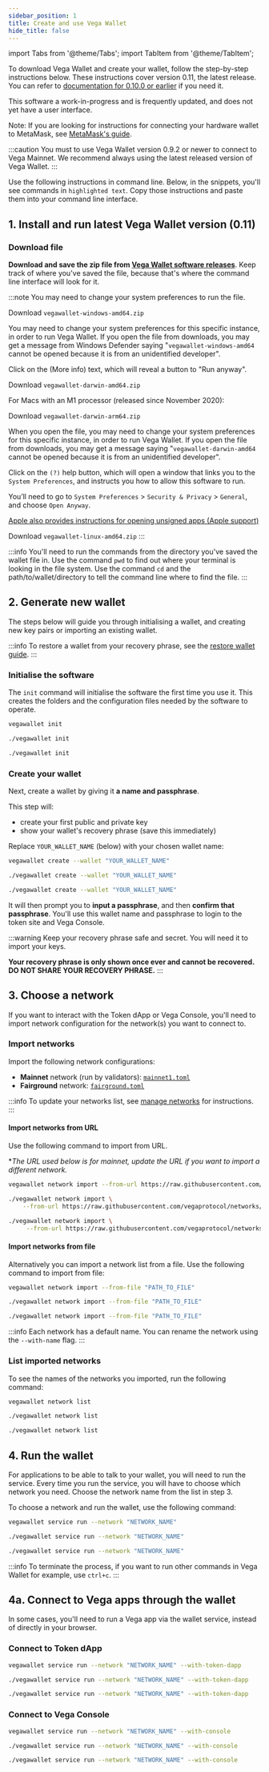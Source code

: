 ```yaml
---
sidebar_position: 1
title: Create and use Vega Wallet
hide_title: false
---
```


import Tabs from '@theme/Tabs';
import TabItem from '@theme/TabItem';

To download Vega Wallet and create your wallet, follow the step-by-step instructions below. These instructions cover version 0.11, the latest release. You can refer to [documentation for 0.10.0 or earlier](/docs/tools/vega-wallet/CLI-wallet/versions/0.10.0/create-wallet-v0.10) if you need it. 

This software a work-in-progress and is frequently updated, and does not yet have a user interface. 

Note: If you are looking for instructions for connecting your hardware wallet to MetaMask, see [MetaMask's guide](https://metamask.zendesk.com/hc/en-us/articles/360020394612-How-to-connect-a-Trezor-or-Ledger-Hardware-Wallet).

:::caution
You must to use Vega Wallet version 0.9.2 or newer to connect to Vega Mainnet. We recommend always using the latest released version of Vega Wallet. 
::: 

Use the following instructions in command line. Below, in the snippets, you'll see commands in `highlighted text`. Copy those instructions and paste them into your command line interface.

## 1. Install and run latest Vega Wallet version (0.11)

### Download file

**Download and save the zip file from [Vega Wallet software releases](https://github.com/vegaprotocol/vegawallet/releases/)**. Keep track of where you've saved the file, because that's where the command line interface will look for it.

:::note You may need to change your system preferences to run the file. 

<Tabs groupId="operating-systems">
<TabItem value="windows" label="Windows">

Download `vegawallet-windows-amd64.zip`

You may need to change your system preferences for this specific instance, in order to run Vega Wallet. If you open the file from downloads, you may get a message from Windows Defender saying "`vegawallet-windows-amd64` cannot be opened because it is from an unidentified developer".

Click on the (More info) text, which will reveal a button to "Run anyway".
</TabItem>
<TabItem value="mac" label="MacOS">

Download `vegawallet-darwin-amd64.zip`

For Macs with an M1 processor (released since November 2020): 

Download `vegawallet-darwin-arm64.zip`

When you open the file, you may need to change your system preferences for this specific instance, in order to run Vega Wallet. If you open the file from downloads, you may get a message saying "`vegawallet-darwin-amd64` cannot be opened because it is from an unidentified developer".

Click on the `(?)` help button, which will open a window that links you to the `System Preferences`, and instructs you how to allow this software to run.

You’ll need to go to `System Preferences` > `Security & Privacy` > `General`, and choose `Open Anyway`.

[Apple also provides instructions for opening unsigned apps (Apple support)](https://support.apple.com/en-au/guide/mac-help/mh40616/mac)
</TabItem>

<TabItem value="linux" label="Linux">

Download `vegawallet-linux-amd64.zip`
</TabItem>
</Tabs>
:::

:::info
You'll need to run the commands from the directory you've saved the wallet file in. Use the command `pwd` to find out where your terminal is looking in the file system. Use the command `cd` and the path/to/wallet/directory to tell the command line where to find the file. 
:::

## 2. Generate new wallet

The steps below will guide you through initialising a wallet, and creating new key pairs or importing an existing wallet. 

:::info
To restore a wallet from your recovery phrase, see the [restore wallet guide](docs/tools/vega-wallet/CLI-wallet/restore-wallet).
:::

### Initialise the software

The `init` command will initialise the software the first time you use it. This creates the folders and the configuration files needed by the software to operate. 

<Tabs groupId="operating-systems">
<TabItem value="windows" label="Windows">

```bash
vegawallet init
```
</TabItem>

<TabItem value="mac" label="MacOS">

```bash
./vegawallet init
```
</TabItem>
<TabItem value="linux" label="Linux">

```bash
./vegawallet init
```
</TabItem>
</Tabs>

### Create your wallet

Next, create a wallet by giving it **a name and passphrase**. 

This step will: 
* create your first public and private key 
* show your wallet's recovery phrase (save this immediately)

Replace `YOUR_WALLET_NAME` (below) with your chosen wallet name:

<Tabs groupId="operating-systems">
<TabItem value="windows" label="Windows">

```bash
vegawallet create --wallet "YOUR_WALLET_NAME"
```
</TabItem>
<TabItem value="mac" label="MacOS">

```bash
./vegawallet create --wallet "YOUR_WALLET_NAME"
```
</TabItem>
<TabItem value="linux" label="Linux">

```bash
./vegawallet create --wallet "YOUR_WALLET_NAME"
```
</TabItem>

</Tabs>

It will then prompt you to **input a passphrase**, and then **confirm that passphrase**. You'll use this wallet name and passphrase to login to the token site and Vega Console.

:::warning
Keep your recovery phrase safe and secret. You will need it to import your keys. 

**Your recovery phrase is only shown once ever and cannot be recovered. DO NOT SHARE YOUR RECOVERY PHRASE.**
:::

## 3. Choose a network

If you want to interact with the Token dApp or Vega Console, you'll need to import network configuration for the network(s) you want to connect to.

### Import networks

Import the following network configurations: 

* **Mainnet** network (run by validators): [`mainnet1.toml`](https://raw.githubusercontent.com/vegaprotocol/networks/master/mainnet1/mainnet1.toml)
* **Fairground** network: [`fairground.toml`](https://raw.githubusercontent.com/vegaprotocol/networks/master/fairground/fairground.toml)

:::info
To update your networks list, see [manage networks](/docs/tools/vega-wallet/CLI-wallet/manage-networks#update-networks) for instructions.
::: 

#### Import networks from URL

Use the following command to import from URL. 

**The URL used below is for mainnet, update the URL if you want to import a different network.*

<Tabs groupId="operating-systems">
<TabItem value="windows" label="Windows">

```bash
vegawallet network import --from-url https://raw.githubusercontent.com/vegaprotocol/networks/master/mainnet1/mainnet1.toml
```
</TabItem>
<TabItem value="mac" label="MacOS">

```bash
./vegawallet network import \
    --from-url https://raw.githubusercontent.com/vegaprotocol/networks/master/mainnet1/mainnet1.toml
```
</TabItem>
<TabItem value="linux" label="Linux">

```bash
./vegawallet network import \
     --from-url https://raw.githubusercontent.com/vegaprotocol/networks/master/mainnet1/mainnet1.toml
```
</TabItem>
</Tabs>

#### Import networks from file

Alternatively you can import a network list from a file. Use the following command to import from file: 

<Tabs groupId="operating-systems">
<TabItem value="windows" label="Windows">

```bash
vegawallet network import --from-file "PATH_TO_FILE"
```
</TabItem>
<TabItem value="mac" label="MacOS">

```bash
./vegawallet network import --from-file "PATH_TO_FILE"
```
</TabItem>
<TabItem value="linux" label="Linux">

```bash
./vegawallet network import --from-file "PATH_TO_FILE"
```
</TabItem>

</Tabs>

:::info
Each network has a default name. You can rename the network using the `--with-name` flag. 
:::

### List imported networks

To see the names of the networks you imported, run the following command: 

<Tabs groupId="operating-systems">
<TabItem value="windows" label="Windows">

```bash
vegawallet network list
```
</TabItem>
<TabItem value="mac" label="MacOS">

```bash
./vegawallet network list
```
</TabItem>
<TabItem value="linux" label="Linux">

```bash
./vegawallet network list
```
</TabItem>

</Tabs>

## 4. Run the wallet

For applications to be able to talk to your wallet, you will need to run the service. Every time you run the service, you will have to choose which network you need. Choose the network name from the list in step 3.

To choose a network and run the wallet, use the following command: 

<Tabs groupId="operating-systems">
<TabItem value="windows" label="Windows">

```bash
vegawallet service run --network "NETWORK_NAME"
```
</TabItem>
<TabItem value="mac" label="MacOS">

```bash
./vegawallet service run --network "NETWORK_NAME"
```

</TabItem>
<TabItem value="linux" label="Linux">

```bash
./vegawallet service run --network "NETWORK_NAME"
```
</TabItem>
</Tabs>

:::info
To terminate the process, if you want to run other commands in Vega Wallet for example, use `ctrl+c`.
:::

## 4a. Connect to Vega apps through the wallet 

In some cases, you'll need to run a Vega app via the wallet service, instead of directly in your browser. 

### Connect to Token dApp

<Tabs groupId="operating-systems">
<TabItem value="windows" label="Windows">

```bash
vegawallet service run --network "NETWORK_NAME" --with-token-dapp
```
</TabItem>
<TabItem value="mac" label="MacOS">

```bash
./vegawallet service run --network "NETWORK_NAME" --with-token-dapp
```

</TabItem>
<TabItem value="linux" label="Linux">

```bash
./vegawallet service run --network "NETWORK_NAME" --with-token-dapp
```
</TabItem>
</Tabs>


### Connect to Vega Console 

<Tabs groupId="operating-systems">
<TabItem value="windows" label="Windows">

```bash
vegawallet service run --network "NETWORK_NAME" --with-console
```
</TabItem>
<TabItem value="mac" label="MacOS">

```bash
./vegawallet service run --network "NETWORK_NAME" --with-console
```

</TabItem>
<TabItem value="linux" label="Linux">

```bash
./vegawallet service run --network "NETWORK_NAME" --with-console
```
</TabItem>
</Tabs>